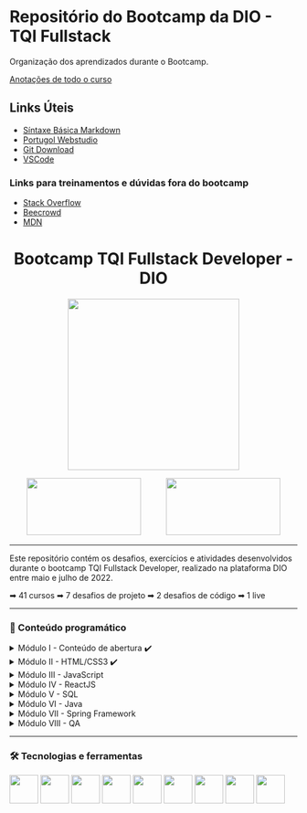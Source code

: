 # Repositório do Bootcamp da DIO - TQI Fullstack

Organização dos aprendizados durante o Bootcamp.

[Anotações de todo o curso](https://drive.google.com/drive/u/0/folders/133OkIofsXTBJ8-x9CLfhBT-iOM1dY0a9)



## Links Úteis
 - [Síntaxe Básica Markdown](https://www.markdownguide.org/basic-syntax)
 - [Portugol Webstudio](https://portugol-webstudio.cubos.io/)
 - [Git Download](https://git-scm.com/downloads)
 - [VSCode](https://code.visualstudio.com/docs/?dv=win)

### Links para treinamentos e dúvidas fora do bootcamp
 - [Stack Overflow](https://stackoverflow.com/)
 - [Beecrowd](https://www.beecrowd.com.br/)
 - [MDN](https://developer.mozilla.org/en-US/)

<h1 align="middle">Bootcamp TQI Fullstack Developer - DIO</h1>

<p align="middle">
  <img src="https://user-images.githubusercontent.com/104697914/170798526-070da459-23a3-4008-80e4-0078b98d40e0.png" height=300>
</p>

<p align="middle">
  <img src="https://www.tqi.com.br/wp-content/themes/wp-bootstrap-starter-child/assets/images/logo-tqi.svg" height=100 width=200 hspace="20">
  <img src="https://hermes.digitalinnovation.one/assets/diome/logo.svg" height=100 width=200 hspace="20">
</p>

<hr>

Este repositório contém os desafios, exercícios e atividades desenvolvidos durante o bootcamp TQI Fullstack Developer, realizado na plataforma DIO entre maio e julho de 2022.

➡ 41 cursos
➡ 7 desafios de projeto
➡ 2 desafios de código
➡ 1 live 

<hr>

### 📅 Conteúdo programático

<details>
  <summary>Módulo I - Conteúdo de abertura ✔️</summary>
  
  * Boas Vindas ao TQI Fullstack Developer
  * Aula inaugural - TQI Fullstack Developer (Live)
  * Seja protagonista neste bootcamp
  * Introdução à Programação e Pensamento Computacional
  * Introdução ao Git e ao GitHub
  * Criando seu primeiro repositório no GitHub para compartilhar seu progresso
</details>

<details>
  <summary>Módulo II - HTML/CSS3 ✔️</summary>
  
  * Introdução à criação de websites com HTML5 e CSS3
  * Desenvolvendo um menu hamburguer e morphing menu com CSS transitions
</details>

<details>
  <summary>Módulo III - JavaScript</summary>
  
  * IDE Instalação e Configuração (Visual Studio Code)
  * Introdução ao JavaScript
  * Sintaxe básica em JavaScript
  * Sintase e Operadores
  * Variáveis e Tipos
  * Funções
  * Debugging e Error Handeling
  * JavaScript Assíncrono
  * Orientação a objetos
  * Manipulando a D.O.M. com JavaScript
  * Desafios TQI - JavaScript
  * Desenvolvendo um Jogo da Memória
</details>

<details>
  <summary>Módulo IV - ReactJS</summary>
  
  * Introdução ao ReactJS
  * Introdução aos React Hooks
  * Trabalhando com States & Effects no ReactJS
  * Desenvolvimento de aplicações para a internet com ReactJS
  * Práticas avançadas em projetos ReactJS
  * Criando um front-end totalmente componentizado na prática com ReactJS
</details>

<details>
  <summary>Módulo V - SQL</summary>
  
  * MySQL - Trabalhando com as suas primeiras tabelas
  * MySQL - Consultas com join
</details>

<details>
  <summary>Módulo VI - Java</summary>
  
  * Dominando IDEs Java
  * Variáveis, Tipos de Dados, e Operadores Matemáticos em Java
  * Entendendo Métodos Java
  * Lógica Condicional e controle de Fluxos em Java
  * Estruturas de repetição e Arrays em Java
  * Trabalhando com Colections Java
  * Estruturas de dados em Java: principais implementações
  * Debuggin Java
  * Tratamento de Exceções em Java
  * Desafios TQI - Java
  * Programação Orientada a Objetos
  * Trabalhando com Banco de Dados JDBC e JPA
  * JPA com Hibernate
  * Criando um banco digital com Java e Orientação a Objetos
  * Testes unitários com JUnit
</details>

<details>
  <summary>Módulo VII - Spring Framework</summary>
  
  * Conhecendo os principais Protocolos de Comunicação da internet
  * Imersão no Spring Framework com Spring Boot
  * Explorando padrões de projetos na prática com Java
  * Adicionando segurança a uma API REST com Spring Security
</details>

<details>
  <summary>Módulo VIII - QA</summary>
  
  * Fundamentos de Qualidade de Software
  * Metodologias Ágeis e Ciclo de Desenvolvimento de Software
  * Introdução a Testes de Software
</details>

<hr>

### 🛠️ Tecnologias e ferramentas
<p align="left">
  <picture>
  <source media="(prefers-color-scheme: dark)" srcset="https://i.imgur.com/PeMGpL3.png">
  <source media="(prefers-color-scheme: light)" srcset="https://cdn.jsdelivr.net/gh/devicons/devicon/icons/github/github-original.svg">
  <img src="https://user-images.githubusercontent.com/25423296/163456779-a8556205-d0a5-45e2-ac17-42d089e3c3f8.png" height=50 width=50>
</picture>
  <img src="https://cdn.jsdelivr.net/gh/devicons/devicon/icons/git/git-original.svg" height=50 width=50/>
  <img src="https://cdn.jsdelivr.net/gh/devicons/devicon/icons/html5/html5-original.svg" height=50 width=50/>
  <img src="https://cdn.jsdelivr.net/gh/devicons/devicon/icons/css3/css3-original.svg" height=50 width=50/>
  <img src="https://cdn.jsdelivr.net/gh/devicons/devicon/icons/javascript/javascript-original.svg" height=50 width=50/>
  <img src="https://cdn.jsdelivr.net/gh/devicons/devicon/icons/java/java-original.svg" height=50 width=50/>
  <img src="https://cdn.jsdelivr.net/gh/devicons/devicon/icons/react/react-original.svg" height=50 width=50/>
  <img src="https://cdn.jsdelivr.net/gh/devicons/devicon/icons/spring/spring-original.svg" height=50 width=50/>
  <img src="https://cdn.jsdelivr.net/gh/devicons/devicon/icons/mysql/mysql-original.svg" height=50 width=50/>
</p>
